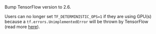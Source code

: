 Bump TensorFlow version to 2.6.

Users can no longer set `TF_DETERMINISTIC_OPS=1` if they are using GPU(s) because a `tf.errors.UnimplementedError`
will be thrown by TensorFlow (read more [here](https://github.com/tensorflow/tensorflow/releases/tag/v2.6.0)).